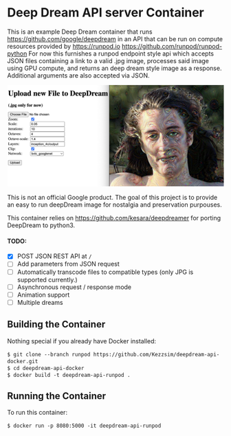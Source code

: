 Deep Dream API server Container
====================

This is an example Deep Dream container that runs https://github.com/google/deepdream in an API that can be run on compute resources provided by https://runpod.io
https://github.com/runpod/runpod-python
For now this furnishes a runpod endpoint style api which accepts JSON files containing a link to a valid .jpg image, processes said image using GPU compute, and returns an deep dream style image as a response. Additional arguments are also accepted via JSON.

![Example image showing the HTML 5 form for making a deepDream request](https://raw.githubusercontent.com/Kezzsim/deepdream-api-docker/master/example.png)

This is not an official Google product.
The goal of this project is to provide an easy to run deepDream image for nostalgia and preservation purpouses.

This container relies on https://github.com/kesara/deepdreamer for porting DeepDream to python3.

#### TODO:
- [x] POST JSON REST API at `/`
- [ ] Add parameters from JSON request
- [ ] Automatically transcode files to compatible types (only JPG is supported currently.)
- [ ] Asynchronous request / response mode
- [ ] Animation support
- [ ] Multiple dreams

Building the Container
----------------------
Nothing special if you already have Docker installed:

    $ git clone --branch runpod https://github.com/Kezzsim/deepdream-api-docker.git
    $ cd deepdream-api-docker
    $ docker build -t deepdream-api-runpod .
Running the Container
---------------------
To run this container:

    $ docker run -p 8080:5000 -it deepdream-api-runpod
    
